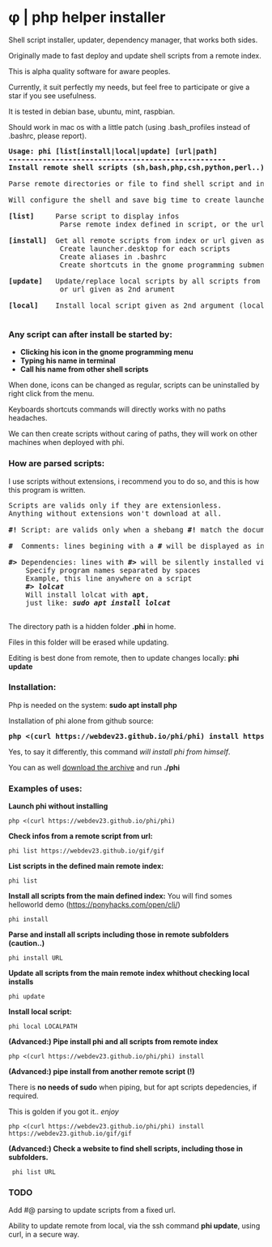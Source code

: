 # φ | php helper installer
Shell script installer, updater, dependency manager, that works both sides.

Originally made to fast deploy and update shell scripts from a remote index.

This is alpha quality software for aware peoples.

Currently, it suit perfectly my needs, but feel free to participate or give a star if you see usefulness.

It is tested in debian base, ubuntu, mint, raspbian.

Should work in mac os with a little patch (using .bash_profiles instead of .bashrc, please report).

<pre>
<b>Usage: phi [list[install|local|update] [url|path]
---------------------------------------------------
Install remote shell scripts (sh,bash,php,csh,python,perl..) as linux applications</b>

Parse remote directories or file to find shell script and install them.

Will configure the shell and save big time to create launchers and aliases. 

<b>[list]</b>     Parse script to display infos
            Parse remote index defined in script, or the url given as 2nd argument
            
<b>[install]</b>  Get all remote scripts from index or url given as 2nd argument.
            Create launcher.desktop for each scripts
            Create aliases in .bashrc
            Create shortcuts in the gnome programming submenu
            
<b>[update]</b>   Update/replace local scripts by all scripts from remote index 
            or url given as 2nd arument
            
<b>[local]</b>    Install local script given as 2nd argument (local path)

</pre>
### Any script can after install be started by:
 - <b>Clicking his icon in the gnome programming menu</b>
 - <b>Typing his name in terminal</b>
 - <b>Call his name from other shell scripts</b>
 
When done, icons can be changed as regular, scripts can be uninstalled by right click from the menu.

Keyboards shortcuts commands will directly works with no paths headaches.

We can then create scripts without caring of paths, they will work on other machines when deployed with phi.

### How are parsed scripts:

I use scripts without extensions, i recommend you to do so, and this is how this program is written.

<pre>
Scripts are valids only if they are extensionless.
Anything without extensions won't download at all.

<b>#!</b> Script: are valids only when a shebang <b>#!</b> match the document two first chars

<b>#</b>  Comments: lines begining with a <b>#</b> will be displayed as informations

<b>#></b> Dependencies: lines with <b>#></b> will be silently installed via apt.
    Specify program names separated by spaces
    Example, this line anywhere on a script
    <b><i>#> lolcat</i></b>
    Will install lolcat with <b>apt</b>, 
    just like: <b><i>sudo apt install lolcat</i></b>
 </pre>
 
The directory path is a hidden folder <b>.phi</b> in home. 

Files in this folder will be erased while updating.

Editing is best done from remote, then to update changes locally: <b>phi update</b>

### Installation:

Php is needed on the system: <b>sudo apt install php</b>

Installation of phi alone from github source:
<pre><b>php <(curl https://webdev23.github.io/phi/phi) install https://webdev23.github.io/phi/phi</b></pre> 

Yes, to say it differently, this command <i>will install phi from himself</i>.
    
You can as well <a href="https://github.com/webdev23/phi/archive/master.zip">download the archive</a> and run <b>./phi</b>

### Examples of uses:

<b> Launch phi without installing </b>

    php <(curl https://webdev23.github.io/phi/phi) 
    
<b> Check infos from a remote script from url:</b>

    phi list https://webdev23.github.io/gif/gif

<b>List scripts in the defined main remote index:</b>

    phi list
    
<b>Install all scripts from the main defined index:</b> You will find somes helloworld demo (https://ponyhacks.com/open/cli/)

    phi install
    
<b>Parse and install all scripts including those in remote subfolders (caution..)</b>

    phi install URL
    
<b>Update all scripts from the main remote index whithout checking local installs</b>

    phi update
   
<b>Install local script:</b>

    phi local LOCALPATH
    
<b>(Advanced:) Pipe install phi and all scripts from remote index</b>

    php <(curl https://webdev23.github.io/phi/phi) install 

<b>(Advanced:) pipe install from another remote script (!)</b>

There is <b>no needs of sudo</b> when piping, but for apt scripts depedencies, if required.

This is golden if you got it.. <i>enjoy</i></b>
 
    php <(curl https://webdev23.github.io/phi/phi) install https://webdev23.github.io/gif/gif
   
<b>(Advanced:) Check a website to find shell scripts, including those in subfolders.</b>

     phi list URL
     
### TODO

Add #@ parsing to update scripts from a fixed url.

Ability to update remote from local, via the ssh command <b>phi update</b>, using curl, in a secure way. 

     
     
 


     


